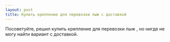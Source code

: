 ```yaml
---
layout: post 
title: Купить крепление для перевозки лыж с доставкой 
--- 
```

Посоветуйте, решил купить крепление для перевозки лыж , но нигде не могу найти вариант с доставкой.